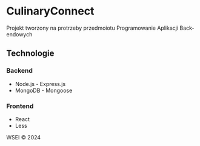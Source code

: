 # CulinaryConnect

Projekt tworzony na protrzeby przedmoiotu Programowanie Aplikacji Back-endowych

## Technologie

### Backend

- Node.js - Express.js
- MongoDB - Mongoose

### Frontend

- React
- Less

WSEI &copy; 2024
